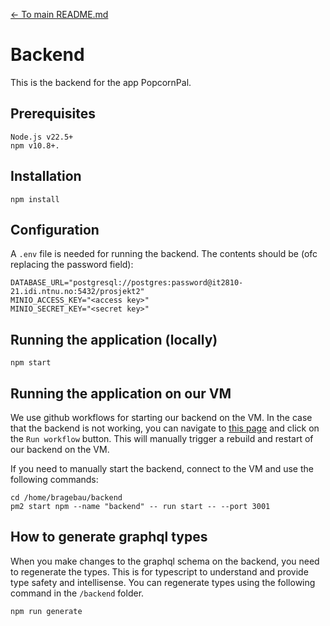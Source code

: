 [<- To main README.md](../README.md)

# Backend

This is the backend for the app PopcornPal.

## Prerequisites

```
Node.js v22.5+
npm v10.8+.
```

## Installation

```
npm install
```

## Configuration

A `.env` file is needed for running the backend. The contents should be (ofc replacing the password field):

```
DATABASE_URL="postgresql://postgres:password@it2810-21.idi.ntnu.no:5432/prosjekt2"
MINIO_ACCESS_KEY="<access key>"
MINIO_SECRET_KEY="<secret key>"
```

## Running the application (locally)

```
npm start
```

## Running the application on our VM

We use github workflows for starting our backend on the VM. In the case that the backend is not working, you can navigate to [this page](https://git.ntnu.no/IT2810-H24/T21-Project-2/actions/workflows/deploy-backend.yml) and click on the `Run workflow` button. This will manually trigger a rebuild and restart of our backend on the VM.

If you need to manually start the backend, connect to the VM and use the following commands:

```
cd /home/bragebau/backend 
pm2 start npm --name "backend" -- run start -- --port 3001
```

## How to generate graphql types

When you make changes to the graphql schema on the backend, you need to regenerate the types. This is for typescript to understand and provide type safety and intellisense. You can regenerate types using the following command in the `/backend` folder.

```
npm run generate
```